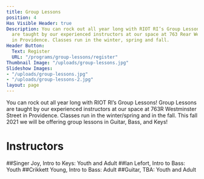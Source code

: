 ```yaml
---
title: Group Lessons
position: 4
Has Visible Header: true
Description: You can rock out all year long with RIOT RI’s Group Lessons! Group Lessons
  are taught by our experienced instructors at our space at 763 Rear Westminster Street
  in Providence. Classes run in the winter, spring and fall.
Header Button:
  Text: Register
  URL: "/programs/group-lessons/register"
Thumbnail Image: "/uploads/group-lessons.jpg"
Slideshow Images:
- "/uploads/group-lessons.jpg"
- "/uploads/group-lessons-2.jpg"
layout: page
---
```


You can rock out all year long with RIOT RI’s Group Lessons! Group Lessons are taught by our experienced instructors at our space at 763R Westminster Street in Providence. Classes run in the winter/spring and in the fall.  This fall 2021 we will be offering group lessons in Guitar, Bass, and Keys!

# Instructors

##Singer Joy, Intro to Keys: Youth and Adult
##Ian Lefort, Intro to Bass: Youth
##Crikkett Young, Intro to Bass: Adult
##Guitar, TBA: Youth and Adult

